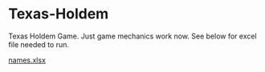 # Texas-Holdem
Texas Holdem Game. Just game mechanics work now. See below for excel file needed to run.

[names.xlsx](https://github.com/sambrazer/Texas-Holdem/files/12515529/names.xlsx)
